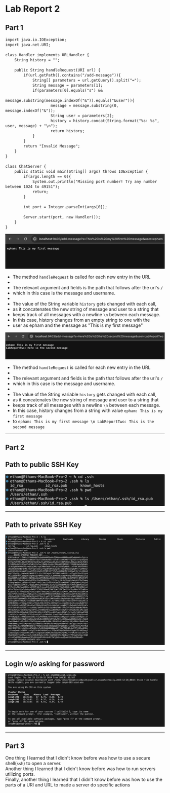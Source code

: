 # __Lab Report 2__

## __Part 1__
```
import java.io.IOException;
import java.net.URI;

class Handler implements URLHandler {
    String history = "";

    public String handleRequest(URI url) {
        if(url.getPath().contains("/add-message")){
            String[] parameters = url.getQuery().split("=");
            String message = parameters[1];
            if(parameters[0].equals("s") &&
                message.substring(message.indexOf("&")).equals("&user")){
                    message = message.substring(0, message.indexOf("&"));
                    String user = parameters[2];
                    history = history.concat(String.format("%s: %s", user, message) + "\n");
                    return history;
            }
        }
        return "Invalid Message";
    }
}

class ChatServer {
    public static void main(String[] args) throws IOException {
        if(args.length == 0){
            System.out.println("Missing port number! Try any number between 1024 to 49151");
            return;
        }

        int port = Integer.parseInt(args[0]);

        Server.start(port, new Handler());
    }
}
```
![Image](chatServerOne.png)
* The method `handleRequest` is called for each new entry in the URL
* 
* The relevant argument and fields is the path that follows after the url's `/`
* which in this case is the message and username.
* 
* The value of the String variable `history` gets changed with each call,
* as it concatenates the new string of message and user to a string that
* keeps track of all messages with a newline `\n` between each message.
* In this case, history changes from an empty string to one with the
* user as epham and the message as "This is my first message"

![Image](chatServerTwo.png)
* The method `handleRequest` is called for each new entry in the URL
* 
* The relevant argument and fields is the path that follows after the url's `/`
* which in this case is the message and username.
* 
* The value of the String variable `history` gets changed with each call,
* as it concatenates the new string of message and user to a string that
* keeps track of all messages with a newline `\n` between each message.
* In this case, history changes from a string with value `epham: This is my first message`
* to `epham: This is my first message \n LabReportTwo: This is the second message`



---
 
## __Part 2__
## Path to public SSH Key
![Image](keyPublic.png)

---

## Path to private SSH Key
![Image](keyPrivate.png)

---

## Login w/o asking for password
![Image](loginPass.png)

---

## __Part 3__
One thing I learned that I didn't know before was how to use a secure shell(`ssh`) to open a server.\
Another thing I learned that I didn't know before was how to run servers utilizing ports.\
Finally, another thing I learned that I didn't know before was how to use the parts of
a URI and URL to made a server do specific actions
